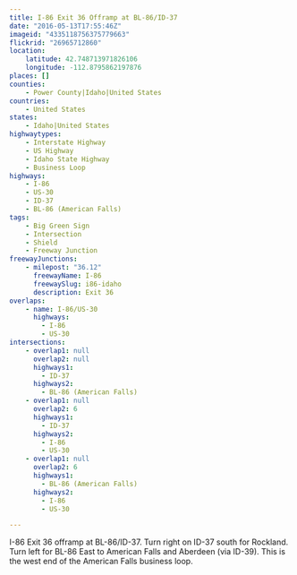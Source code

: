 ```yaml
---
title: I-86 Exit 36 Offramp at BL-86/ID-37
date: "2016-05-13T17:55:46Z"
imageid: "4335118756375779663"
flickrid: "26965712860"
location:
    latitude: 42.748713971826106
    longitude: -112.8795862197876
places: []
counties:
    - Power County|Idaho|United States
countries:
    - United States
states:
    - Idaho|United States
highwaytypes:
    - Interstate Highway
    - US Highway
    - Idaho State Highway
    - Business Loop
highways:
    - I-86
    - US-30
    - ID-37
    - BL-86 (American Falls)
tags:
    - Big Green Sign
    - Intersection
    - Shield
    - Freeway Junction
freewayJunctions:
    - milepost: "36.12"
      freewayName: I-86
      freewaySlug: i86-idaho
      description: Exit 36
overlaps:
    - name: I-86/US-30
      highways:
        - I-86
        - US-30
intersections:
    - overlap1: null
      overlap2: null
      highways1:
        - ID-37
      highways2:
        - BL-86 (American Falls)
    - overlap1: null
      overlap2: 6
      highways1:
        - ID-37
      highways2:
        - I-86
        - US-30
    - overlap1: null
      overlap2: 6
      highways1:
        - BL-86 (American Falls)
      highways2:
        - I-86
        - US-30

---
```

I-86 Exit 36 offramp at BL-86/ID-37.  Turn right on ID-37 south for Rockland.  Turn left for BL-86 East to American Falls and Aberdeen (via ID-39).  This is the west end of the American Falls business loop.